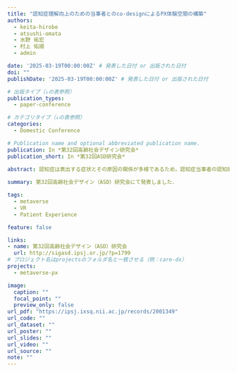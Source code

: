 ```yaml
---
title: "認知症理解向上のための当事者とのco-designによるPX体験空間の構築"
authors:
  - keita-hirobe
  - atsushi-omata 
  - 水野 拓宏
  - 村上 佑順
  - admin 

date: '2025-03-19T00:00:00Z' # 発表した日付 or 出版された日付
doi: ""
publishDate: '2025-03-19T00:00:00Z' # 発表した日付 or 出版された日付

# 出版タイプ（↓の表参照）
publication_types:
  - paper-conference

# カテゴリタイプ（↓の表参照）
categories:
  - Domestic Conference

# Publication name and optional abbreviated publication name.
publication: In *第32回高齢社会デザイン研究会*
publication_short: In *第32回ASD研究会*

abstract: 認知症は表出する症状とその原因の関係が多様であるため，認知症当事者の認知的視点を理解するスキルが重要であり，ナラティブの経験的イメージの補完が必要である．本研究では，認知症当事者とのco-designを通じて，患者体験（PX）をVRで体験することが可能なPX体験プラットフォームを構築した．本プラットフォームでは，多様な認知症症状を一人称視点で体験できるとともに，障害や環境をコントロールする機能や多人数で空間を共有する機能があり，認知的な活動を健常者と比較しながら体験することが可能である．認知症当事者に対してPX体験を実施した結果，共同創造のプロセスが機能することが確認でき，より当事者の視点に近い体験になる可能性が示唆された．
   
summary: 第32回高齢社会デザイン（ASD）研究会にて発表しました．

tags:
  - metaverse
  - VR
  - Patient Experience

feature: false

links:
- name: 第32回高齢社会デザイン（ASD）研究会
  url: http://sigasd.ipsj.or.jp/?p=1799
# プロジェクト名はprojectsのフォルダ名と一致させる（例：care-dx）
projects:
  - metaverse-px

image:
  caption: ""
  focal_point: ""
  preview_only: false
url_pdf: "https://ipsj.ixsq.nii.ac.jp/records/2001349"
url_code: ""
url_dataset: ""
url_poster: ""
url_slides: ""
url_video: ""
url_source: ""
note: ""
---
```

